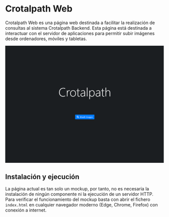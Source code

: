 # Crotalpath Web
Crotalpath Web es una página web destinada a facilitar la realización de consultas 
al sistema Crotalpath Backend. Esta página está destinada a interactuar con el servidor de 
aplicaciones para permitir subir imágenes desde ordenadores, móviles y tabletas.

![](images/mockup-web.gif)

## Instalación y ejecución
La página actual es tan solo un mockup, por tanto, no es necesaria la instalación de ningún
componente ni la ejecución de un servidor HTTP. Para verificar el funcionamiento del 
mockup basta con abrir el fichero ```index.html``` en cualquier navegador moderno 
(Edge, Chrome, Firefox) con conexión a internet.

